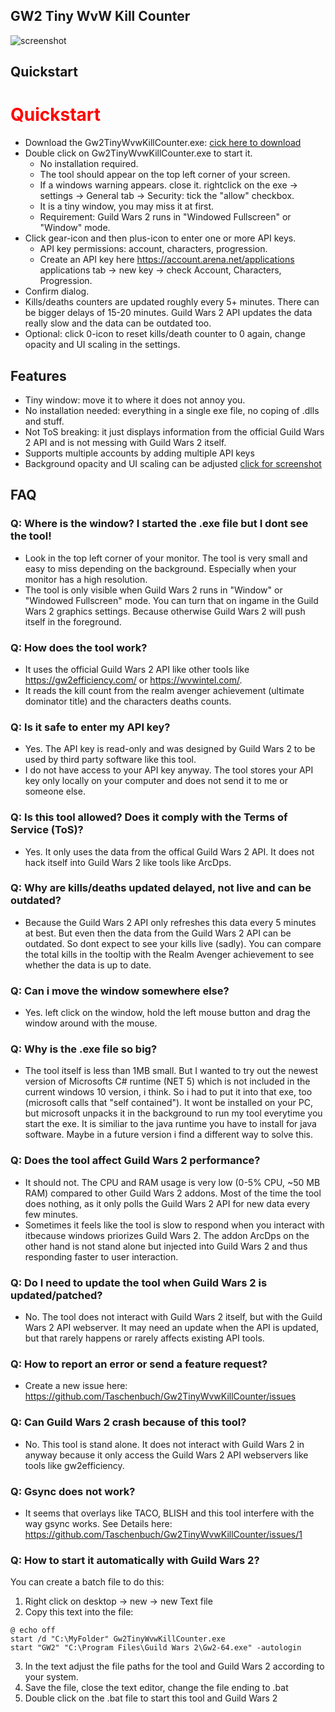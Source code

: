 ## GW2 Tiny WvW Kill Counter

![screenshot](https://user-images.githubusercontent.com/43114787/128597538-ea2f9690-d240-4f04-81ba-62ba0dc4fb51.jpg)

## Quickstart

 <h1 style="color:red;">Quickstart</h1>

- Download the Gw2TinyWvwKillCounter.exe: [cick here to download](https://github.com/Taschenbuch/Gw2TinyWvwKillCounter/releases)
- Double click on Gw2TinyWvwKillCounter.exe to start it. 
  - No installation required. 
  - The tool should appear on the top left corner of your screen.
  - If a windows warning appears. close it. rightclick on the exe -> settings -> General tab -> Security: tick the "allow" checkbox.
  - It is a tiny window, you may miss it at first.
  - Requirement: Guild Wars 2 runs in "Windowed Fullscreen" or "Window" mode.
- Click gear-icon and then plus-icon to enter one or more API keys.
  - API key permissions: account, characters, progression.
  - Create an API key here https://account.arena.net/applications applications tab -> new key -> check Account, Characters, Progression.
- Confirm dialog.
- Kills/deaths counters are updated roughly every 5+ minutes. There can be bigger delays of 15-20 minutes. Guild Wars 2 API updates the data really slow and the data can be outdated too.
- Optional: click 0-icon to reset kills/death counter to 0 again, change opacity and UI scaling in the settings.

## Features
- Tiny window: move it to where it does not annoy you.
- No installation needed: everything in a single exe file, no coping of .dlls and stuff.
- Not ToS breaking: it just displays information from the official Guild Wars 2 API and is not messing with Guild Wars 2 itself.
- Supports multiple accounts by adding multiple API keys
- Background opacity and UI scaling can be adjusted  [click for screenshot](https://user-images.githubusercontent.com/43114787/128633412-193582c7-4912-4261-b950-9123521cc175.jpg)

## FAQ

### Q: Where is the window? I started the .exe file but I dont see the tool!
- Look in the top left corner of your monitor. The tool is very small and easy to miss depending on the background. Especially when your monitor has a high resolution.
- The tool is only visible when Guild Wars 2 runs in "Window" or "Windowed Fullscreen" mode. You can turn that on ingame in the Guild Wars 2 graphics settings. Because otherwise Guild Wars 2 will push itself in the foreground.

### Q: How does the tool work?
- It uses the official Guild Wars 2 API like other tools like https://gw2efficiency.com/ or https://wvwintel.com/. 
- It reads the kill count from the realm avenger achievement (ultimate dominator title) and the characters deaths counts.

### Q: Is it safe to enter my API key?
- Yes. The API key is read-only and was designed by Guild Wars 2 to be used by third party software like this tool.
- I do not have access to your API key anyway. The tool stores your API key only locally on your computer and does not send it to me or someone else.

### Q: Is this tool allowed? Does it comply with the Terms of Service (ToS)?
- Yes. It only uses the data from the offical Guild Wars 2 API. It does not hack itself into Guild Wars 2 like tools like ArcDps.

### Q: Why are kills/deaths updated delayed, not live and can be outdated?
- Because the Guild Wars 2 API only refreshes this data every 5 minutes at best. But even then the data from the Guild Wars 2 API can be outdated. So dont expect to see your kills live (sadly). You can compare the total kills in the tooltip with the Realm Avenger achievement to see whether the data is up to date.

### Q: Can i move the window somewhere else?
- Yes. left click on the window, hold the left mouse button and drag the window around with the mouse.

### Q: Why is the .exe file so big?
- The tool itself is less than 1MB small. But I wanted to try out the newest version of Microsofts C# runtime (NET 5) which is not included in the current windows 10 version, i think. So i had to put it into that exe, too (microsoft calls that "self contained"). It wont be installed on your PC, but microsoft unpacks it in the background to run my tool everytime you start the exe. It is similiar to the java runtime you have to install for java software. Maybe in a future version i find a different way to solve this.

### Q: Does the tool affect Guild Wars 2 performance?
- It should not. The CPU and RAM usage is very low (0-5% CPU, ~50 MB RAM) compared to other Guild Wars 2 addons. Most of the time the tool does nothing, as it only polls the Guild Wars 2 API for new data every few minutes.
- Sometimes it feels like the tool is slow to respond when you interact with itbecause windows priorizes Guild Wars 2. The addon ArcDps on the other hand is not stand alone but injected into Guild Wars 2 and thus responding faster to user interaction.

### Q: Do I need to update the tool when Guild Wars 2 is updated/patched?
- No. The tool does not interact with Guild Wars 2 itself, but with the Guild Wars 2 API webserver. It may need an update when the API is updated, but that rarely happens or rarely affects existing API tools.

### Q: How to report an error or send a feature request?
- Create a new issue here: https://github.com/Taschenbuch/Gw2TinyWvwKillCounter/issues

### Q: Can Guild Wars 2 crash because of this tool?
- No. This tool is stand alone. It does not interact with Guild Wars 2 in anyway because it only access the Guild Wars 2 API webservers like tools like gw2efficiency.

### Q: Gsync does not work?
- It seems that overlays like TACO, BLISH and this tool interfere with the way gsync works. See Details here: https://github.com/Taschenbuch/Gw2TinyWvwKillCounter/issues/1

### Q: How to start it automatically with Guild Wars 2?
You can create a batch file to do this:
1. Right click on desktop -> new -> new Text file
2. Copy this text into the file:
```
@ echo off
start /d "C:\MyFolder" Gw2TinyWvwKillCounter.exe
start "GW2" "C:\Program Files\Guild Wars 2\Gw2-64.exe" -autologin
```
3. In the text adjust the file paths for the tool and Guild Wars 2 according to your system.
4. Save the file, close the text editor, change the file ending to .bat
5. Double click on the .bat file to start this tool and Guild Wars 2